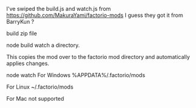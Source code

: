 I've swiped the build.js and watch.js from https://github.com/MakuraYami/factorio-mods  I guess they got it from BarryKun ?

build zip file

node build <directory>
watch a directory.

This copies the mod over to the factorio mod directory and automatically applies changes.

node watch <directory>
For Windows %APPDATA%/.factorio/mods

For Linux ~/.factorio/mods

For Mac not supported

